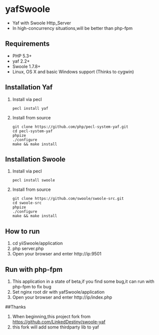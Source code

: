 yafSwoole
========

* Yaf with Swoole Http_Server
* In high-concurrency situations,will be better than php-fpm

## Requirements

* PHP 5.3+
* yaf 2.2+
* Swoole 1.7.8+
* Linux, OS X and basic Windows support (Thinks to cygwin)

## Installation Yaf
1. Install via pecl
    
    ```
    pecl install yaf
    ```

2. Install from source

    ```
    git clone https://github.com/php/pecl-system-yaf.git
    cd pecl-system-yaf
    phpize
    ./configure
    make && make install
    ```

## Installation Swoole

1. Install via pecl
    
    ```
    pecl install swoole
    ```

2. Install from source

    ```
    git clone https://github.com/swoole/swoole-src.git
    cd swoole-src
    phpize
    ./configure
    make && make install
    ```

## How to run
1. cd yiiSwoole/application
2. php server.php
3. Open your browser and enter http://ip:9501

## Run with php-fpm
1. This application in a state of  beta,if you find some bug,it can run with php-fpm to fix bug
2. Set nginx root dir with yafSwoole/application
3. Open your browser and enter http://ip/index.php

##Thanks
1. When beginning,this project fork from https://github.com/LinkedDestiny/swoole-yaf
2. this fork will add some thirdparty lib to yaf



